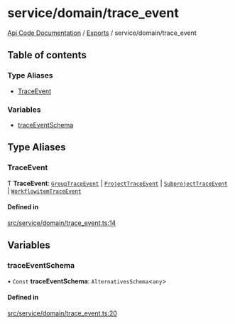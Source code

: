 # service/domain/trace\_event
 
[Api Code Documentation](../README.md) / [Exports](../modules.md) / service/domain/trace\_event

## Table of contents

### Type Aliases

- [TraceEvent](service_domain_trace_event.md#traceevent)

### Variables

- [traceEventSchema](service_domain_trace_event.md#traceeventschema)

## Type Aliases

### TraceEvent

Ƭ **TraceEvent**: [`GroupTraceEvent`](../interfaces/service_domain_organization_group_trace_event.GroupTraceEvent.md) \| [`ProjectTraceEvent`](../interfaces/service_domain_workflow_project_trace_event.ProjectTraceEvent.md) \| [`SubprojectTraceEvent`](../interfaces/service_domain_workflow_subproject_trace_event.SubprojectTraceEvent.md) \| [`WorkflowitemTraceEvent`](../interfaces/service_domain_workflow_workflowitem_trace_event.WorkflowitemTraceEvent.md)

#### Defined in

[src/service/domain/trace_event.ts:14](https://github.com/openkfw/TruBudget/blob/3b9e793/api/src/service/domain/trace_event.ts#L14)

## Variables

### traceEventSchema

• `Const` **traceEventSchema**: `AlternativesSchema`\<`any`\>

#### Defined in

[src/service/domain/trace_event.ts:20](https://github.com/openkfw/TruBudget/blob/3b9e793/api/src/service/domain/trace_event.ts#L20)
